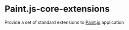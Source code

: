 Paint.js-core-extensions
========

Provide a set of standard extensions to [Paint.js](https://github.com/Antaniasdasd/Paint.js) application
